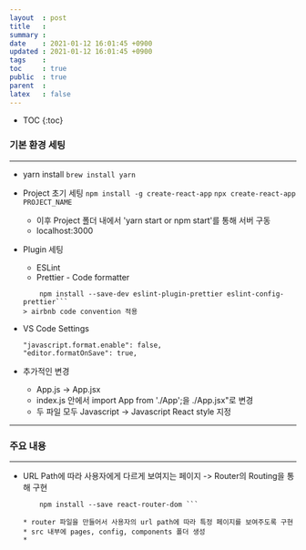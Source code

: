 ```yaml
---
layout  : post
title   : 
summary : 
date    : 2021-01-12 16:01:45 +0900
updated : 2021-01-12 16:01:45 +0900
tags    : 
toc     : true
public  : true
parent  : 
latex   : false
---
```

* TOC
{:toc}

### 기본 환경 세팅
-----
* yarn install 
  ``` brew install yarn ```

* Project 초기 세팅
  ``` npm install -g create-react-app ```
  ``` npx create-react-app PROJECT_NAME ```
    * 이후 Project 폴더 내에서 'yarn start or npm start'를 통해 서버 구동
    * localhost:3000

* Plugin 세팅
    * ESLint
    * Prettier - Code formatter
    ``` npx install-peerdeps --dev eslint-config-airbnb
        npm install --save-dev eslint-plugin-prettier eslint-config-prettier``` 
    > airbnb code convention 적용

* VS Code Settings
    ```     
    "javascript.format.enable": false,
    "editor.formatOnSave": true,
    ```
* 추가적인 변경
    * App.js -> App.jsx
    * index.js 안에서 import App from './App';을 ./App.jsx"로 변경
    * 두 파일 모두 Javascript -> Javascript React style 지정

-----
  
### 주요 내용
-----
* URL Path에 따라 사용자에게 다르게 보여지는 페이지 -> Router의 Routing을 통해 구현
    ``` npm install --save react-router
        npm install --save react-router-dom ```

    * router 파일을 만들어서 사용자의 url path에 따라 특정 페이지를 보여주도록 구현
    * src 내부에 pages, config, components 폴더 생성
    * 
